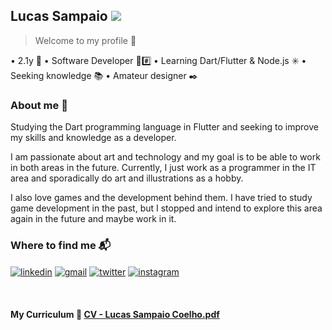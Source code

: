 ## Lucas Sampaio ![](https://komarev.com/ghpvc/?username=lucasscoelho3&color=blue)
> Welcome to my profile 🌟

• 2.1y 🔞 • Software Developer 👾#️⃣ • Learning Dart/Flutter & Node.js ✳️ • Seeking knowledge 📚 • Amateur designer ✒️

### About me 🎯

Studying the Dart programming language in Flutter and seeking to improve my skills and knowledge as a developer.

I am passionate about art and technology and my goal is to be able to work in both areas in the future. Currently, I just work as a programmer in the IT area and sporadically do art and illustrations as a hobby.

I also love games and the development behind them. I have tried to study game development in the past, but I stopped and intend to explore this area again in the future and maybe work in it.

### Where to find me 📬

<a href="https://www.linkedin.com/in/lucas-sampaio-56161324a/" target="blank"><img align="center" src="https://img.shields.io/badge/LinkedIn-0077B5?style=for-the-badge&logo=linkedin&logoColor=white" alt="linkedin" /></a>
<a href="mailto:lucasscoelho.contato@gmail.com" target="blank"><img align="center" src="https://img.shields.io/badge/Gmail-D14836?style=for-the-badge&logo=gmail&logoColor=white" alt="gmail" /></a>
<a href="https://twitter.com/luccas_scoelho" target="blank"><img align="center" src="https://img.shields.io/badge/Twitter-1DA1F2?style=for-the-badge&logo=twitter&logoColor=white" alt="twitter" /></a>
<a href="https://www.instagram.com/lucass_coelho/" target="blank"><img align="center" src="https://img.shields.io/badge/Instagram-E4405F?style=for-the-badge&logo=instagram&logoColor=white" alt="instagram" /></a>

<br>

#### My Curriculum 📑 [CV - Lucas Sampaio Coelho.pdf](https://github.com/lucasscoelho3/lucasscoelho3/files/10686832/CV.-.Lucas.Sampaio.Coelho.pdf)
